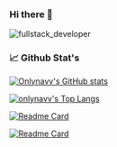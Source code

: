 ### Hi there 👋

<!--
**onlynavv/onlynavv** is a ✨ _special_ ✨ repository because its `README.md` (this file) appears on your GitHub profile.

Here are some ideas to get you started:

- 🔭 I’m currently working on ...
- 🌱 I’m currently learning ...
- 👯 I’m looking to collaborate on ...
- 🤔 I’m looking for help with ...
- 💬 Ask me about ...
- 📫 How to reach me: ...
- 😄 Pronouns: ...
- ⚡ Fun fact: ...
-->

![fullstack_developer](https://stormotion.io/blog/content/images/2018/12/developer.gif)

### 📈 Github Stat's

[![Onlynavv's GitHub stats](https://github-readme-stats.vercel.app/api?username=onlynavv&theme=dark&show_icons=true)](https://github.com/onlynavv/github-readme-stats)

[![onlynavv's Top Langs](https://github-readme-stats.vercel.app/api/top-langs/?username=onlynavv)](https://github.com/onlynavv/github-readme-stats)

[![Readme Card](https://github-readme-stats.vercel.app/api/pin/?username=onlynavv&repo=fitness-react&theme=dark&show_icons=true)](https://github.com/onlynavv/github-readme-stats)

[![Readme Card](https://github-readme-stats.vercel.app/api/pin/?username=onlynavv&repo=fitness-node&theme=dark&show_icons=true)](https://github.com/onlynavv/github-readme-stats)
